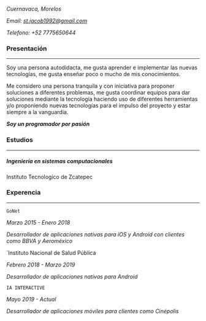 
*Cuernavaca, Morelos*

*Email: st.jacob1992@gmail.com*

*Telefono: +52 7775650644*


### **Presentación**
---
Soy una persona autodidacta, me gusta aprender e implementar las nuevas tecnologías, me gusta enseñar poco o mucho de mis conocimientos.

Me considero una persona tranquila y con iniciativa para proponer soluciones a diferentes problemas, me gusta coordinar equipos para dar soluciones mediante la tecnología haciendo uso de diferentes herramientas y/o proponiendo nuevas tecnologías para el impulso del proyecto y estar siempre a la vanguardia.

***Soy un programador por pasión***

### **Estudios**
---
##### Ingeniería en sistemas computacionales
Instituto Tecnologico de Zcatepec

### **Experencia**
---
`GoNet`

*Marzo 2015 - Enero 2018*

*Desarrollador de aplicaciones nativas para iOS y Android con clientes como BBVA y Aeroméxico*

`Instituto Nacional de Salud Pública

*Febrero 2018 - Marzo 2019*

*Desarrollador de aplicaciones nativas para Android*

`IA INTERACTIVE`

*Mayo 2019 - Actual*

*Desarrollador de aplicaciones móviles para clientes como Cinépolis*
